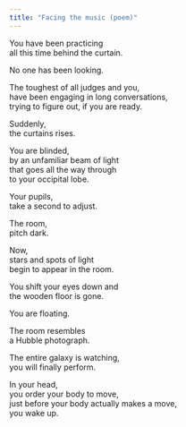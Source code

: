 ```yaml
---
title: "Facing the music (poem)"
---
```


You have been practicing <br>
all this time behind the curtain.

No one has been looking.

The toughest of all judges and you,<br>
have been engaging in long conversations,<br>
trying to figure out,
if you are ready.

Suddenly,<br>
the curtains rises.

You are blinded,<br>
by an unfamiliar beam of light<br>
that goes all the way through<br>
to your occipital lobe.

Your pupils,<br>
take a second to adjust.

The room,<br>
pitch dark.

Now,<br>
stars and spots of light<br>
begin to appear in the room.

You shift your eyes down and<br>
the wooden floor is gone.

You are floating.

The room resembles<br>
a Hubble photograph.<br>


The entire galaxy is watching,<br>
you will finally perform.

In your head, <br>
you order your body to move,<br>
just before your body actually makes a move,<br>
you wake up.